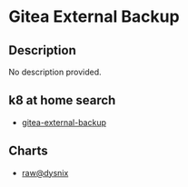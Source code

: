 # Gitea External Backup

## Description

No description provided.

## k8 at home search

- [gitea-external-backup](https://nanne.dev/k8s-at-home-search/#/gitea-external-backup)

## Charts

- [raw@dysnix](https://dysnix.github.io/charts/)
